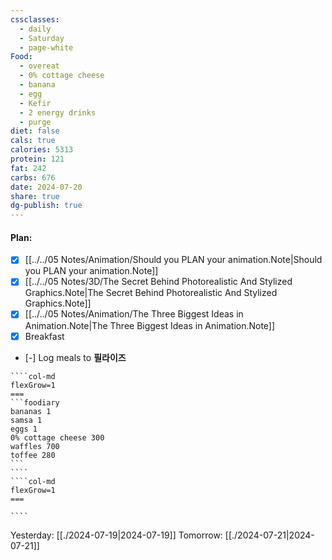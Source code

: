 ```yaml
---
cssclasses:
  - daily
  - Saturday
  - page-white
Food:
  - overeat
  - 0% cottage cheese
  - banana
  - egg
  - Kefir
  - 2 energy drinks
  - purge
diet: false
cals: true
calories: 5313
protein: 121
fat: 242
carbs: 676
date: 2024-07-20
share: true
dg-publish: true
---
```

#### Plan:
- [x] [[../../05 Notes/Animation/Should you PLAN your animation.Note|Should you PLAN your animation.Note]]
- [x] [[../../05 Notes/3D/The Secret Behind Photorealistic And Stylized Graphics.Note|The Secret Behind Photorealistic And Stylized Graphics.Note]]
- [x] [[../../05 Notes/Animation/The Three Biggest Ideas in Animation.Note|The Three Biggest Ideas in Animation.Note]]
- [x] Breakfast
- [-] Log meals to **필라이즈**

`````col
````col-md
flexGrow=1
===
```foodiary 
bananas 1
samsa 1
eggs 1
0% cottage cheese 300
waffles 700
toffee 280
```
````
````col-md
flexGrow=1
===

````
`````
Yesterday: [[./2024-07-19|2024-07-19]]
Tomorrow: [[./2024-07-21|2024-07-21]]